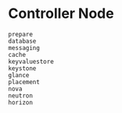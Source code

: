 # Controller Node

```{toctree}
prepare
database
messaging
cache
keyvaluestore
keystone
glance
placement
nova
neutron
horizon
```
